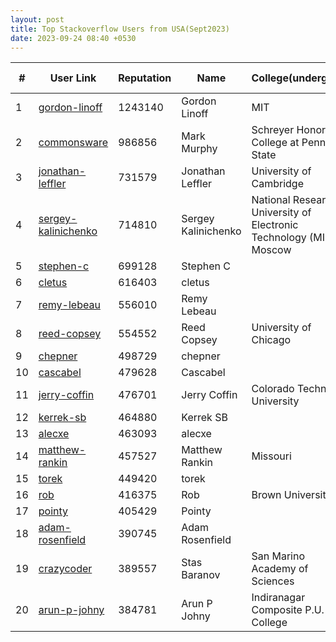```yaml
---
layout: post
title: Top Stackoverflow Users from USA(Sept2023)
date: 2023-09-24 08:40 +0530
---
```


|#|User Link|Reputation|Name|College(undergrad)|Company(most well known)|
|---|---|---|---|---|---|
| 1  | [gordon-linoff](https://stackoverflow.com/users/1144035) | 1243140 | Gordon Linoff | MIT | Columbia University(professor) |
| 2  | [commonsware](https://stackoverflow.com/users/115145) | 986856 | Mark Murphy | Schreyer Honors College at Penn State | lululemon |
| 3  | [jonathan-leffler](https://stackoverflow.com/users/15168) | 731579 | Jonathan Leffler | University of Cambridge | HCL Technologies |
| 4  | [sergey-kalinichenko](https://stackoverflow.com/users/335858) | 714810 | Sergey Kalinichenko | National Research University of Electronic Technology (MIET), Moscow | Interactive Brokers |
| 5  | [stephen-c](https://stackoverflow.com/users/139985) | 699128 | Stephen C | | |
| 6  | [cletus](https://stackoverflow.com/users/18393) | 616403 | cletus | | |
| 7  | [remy-lebeau](https://stackoverflow.com/users/65863) | 556010 | Remy Lebeau | | Microsoft |
| 8  | [reed-copsey](https://stackoverflow.com/users/65358) | 554552 | Reed Copsey | University of Chicago | F# Software Foundation |
| 9  | [chepner](https://stackoverflow.com/users/1126841) | 498729 | chepner | | |
| 10  | [cascabel](https://stackoverflow.com/users/119963) | 479628 | Cascabel | | |
| 11  | [jerry-coffin](https://stackoverflow.com/users/179910) | 476701 | Jerry Coffin | Colorado Technical University | Fuse Integration |
| 12  | [kerrek-sb](https://stackoverflow.com/users/596781) | 464880 | Kerrek SB | | |
| 13  | [alecxe](https://stackoverflow.com/users/771848) | 463093 | alecxe | | |
| 14  | [matthew-rankin](https://stackoverflow.com/users/95592) | 457527 | Matthew Rankin | Missouri | . |
| 15  | [torek](https://stackoverflow.com/users/1256452) | 449420 | torek | | |
| 16  | [rob](https://stackoverflow.com/users/1271826) | 416375 | Rob | Brown University | Entrepreneur |
| 17  | [pointy](https://stackoverflow.com/users/182668) | 405429 | Pointy | | |
| 18  | [adam-rosenfield](https://stackoverflow.com/users/9530) |	390745 | Adam Rosenfield | | |
| 19  | [crazycoder](https://stackoverflow.com/users/104891) |	389557 | Stas Baranov | San Marino Academy of Sciences | Google |
| 20  | [arun-p-johny](https://stackoverflow.com/users/114251) | 384781 | Arun P Johny | Indiranagar Composite P.U. College | Greytip |



